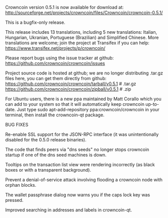Crowncoin version 0.5.1 is now available for download at:
http://sourceforge.net/projects/crowncoin/files/Crowncoin/crowncoin-0.5.1/

This is a bugfix-only release.

This release includes 13 translations, including 5 new translations:
Italian, Hungarian, Ukranian, Portuguese (Brazilian) and Simplified Chinese.
More translations are welcome; join the project at Transifex if you can help:
https://www.transifex.net/projects/p/crowncoin/

Please report bugs using the issue tracker at github:
https://github.com/crowncoin/crowncoin/issues

Project source code is hosted at github; we are no longer
distributing .tar.gz files here, you can get them
directly from github:
https://github.com/crowncoin/crowncoin/tarball/v0.5.1  # .tar.gz
https://github.com/crowncoin/crowncoin/zipball/v0.5.1  # .zip

For Ubuntu users, there is a new ppa maintained by Matt Corallo which
you can add to your system so that it will automatically keep
crowncoin up-to-date.  Just type
sudo apt-add-repository ppa:crowncoin/crowncoin
in your terminal, then install the crowncoin-qt package.


BUG FIXES

Re-enable SSL support for the JSON-RPC interface (it was unintentionally
disabled for the 0.5.0 release binaries).

The code that finds peers via "dns seeds" no longer stops crowncoin startup
if one of the dns seed machines is down.

Tooltips on the transaction list view were rendering incorrectly (as black boxes
or with a transparent background).

Prevent a denial-of-service attack involving flooding a crowncoin node with
orphan blocks.

The wallet passphrase dialog now warns you if the caps lock key was pressed.

Improved searching in addresses and labels in crowncoin-qt.
